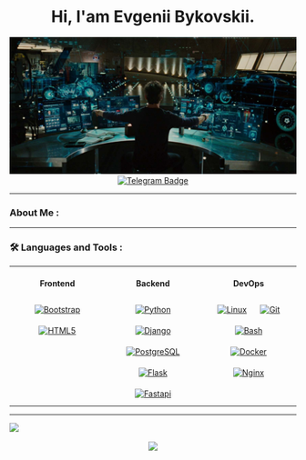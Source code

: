 <div id="header" align="center">
  <h1>Hi, I'am Evgenii Bykovskii.</h1>
  <img src="./images/scale_1200.png"/>
  <div id="badges">
      <a href="https://t.me/EugeneBu">
        <img src="https://img.shields.io/badge/-Telegram-090909?style=for-the-badge&logo=Telegram" alt="Telegram Badge"/>
      </a>
  </div>
</div>

___
### About Me :



___
### :hammer_and_wrench: Languages and Tools :
<div>
<table>
<tr align="center">
<td valign="top" width="33%">

#### Frontend  
<div>  
<a href="https://getbootstrap.com/docs/3.4/javascript/" target="_blank"><img style="margin: 10px" src="https://profilinator.rishav.dev/skills-assets/bootstrap-plain.svg" alt="Bootstrap" height="50" /></a>  
<a href="https://en.wikipedia.org/wiki/HTML5" target="_blank"><img style="margin: 10px" src="https://profilinator.rishav.dev/skills-assets/html5-original-wordmark.svg" alt="HTML5" height="50" /></a>  
</div>

</td>

<td valign="top" width="33%">

#### Backend  
<div>
<a href="https://www.python.org/" target="_blank"><img style="margin: 10px" src="https://profilinator.rishav.dev/skills-assets/python-original.svg" alt="Python" height="50" /></a>  
<a href="https://www.djangoproject.com/" target="_blank"><img style="margin: 10px" src="https://profilinator.rishav.dev/skills-assets/django-original.svg" alt="Django" height="50" /></a>  
<a href="https://www.postgresql.org/" target="_blank"><img style="margin: 10px" src="https://profilinator.rishav.dev/skills-assets/postgresql-original-wordmark.svg" alt="PostgreSQL" height="50" /></a>  
<a href="https://flask.palletsprojects.com/" target="_blank"><img style="margin: 10px" src="https://profilinator.rishav.dev/skills-assets/flask.png" alt="Flask" height="50" /></a>
<a href="https://fastapi.tiangolo.com" target="_blank"><img style="margin: 10px" src="https://cdn.worldvectorlogo.com/logos/fastapi-1.svg" alt="Fastapi" height="50" /></a>
</div>

</td>

<td valign="top" width="33%">

#### DevOps  
<div>  
<a href="https://www.linux.org/" target="_blank"><img style="margin: 10px" src="https://profilinator.rishav.dev/skills-assets/linux-original.svg" alt="Linux" height="50" /></a>  
<a href="https://github.com/" target="_blank"><img style="margin: 10px" src="https://profilinator.rishav.dev/skills-assets/git-scm-icon.svg" alt="Git" height="50" /></a>  
<a href="https://www.gnu.org/software/bash/" target="_blank"><img style="margin: 10px" src="https://profilinator.rishav.dev/skills-assets/gnu_bash-icon.svg" alt="Bash" height="50" /></a>  
<a href="https://www.docker.com/" target="_blank"><img style="margin: 10px" src="https://profilinator.rishav.dev/skills-assets/docker-original-wordmark.svg" alt="Docker" height="50" /></a>  
<a href="https://www.nginx.com/" target="_blank"><img style="margin: 10px" src="https://profilinator.rishav.dev/skills-assets/nginx-original.svg" alt="Nginx" height="50" /></a>  
</div>

</td>
</tr>
</table>
</div>

___

![](http://github-profile-summary-cards.vercel.app/api/cards/profile-details?username=Eugene-Bykovsky&theme=zenburn)
<div id="badges" align="center">
   <img src="https://github-readme-stats.vercel.app/api?username=Eugene-Bykovsky&show_icons=true&theme=zenburn">
   </img>
</div>

